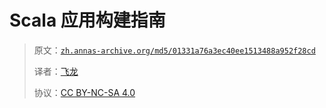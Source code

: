 # Scala 应用构建指南

> 原文：[`zh.annas-archive.org/md5/01331a76a3ec40ee1513488a952f28cd`](https://zh.annas-archive.org/md5/01331a76a3ec40ee1513488a952f28cd)
> 
> 译者：[飞龙](https://github.com/wizardforcel)
> 
> 协议：[CC BY-NC-SA 4.0](http://creativecommons.org/licenses/by-nc-sa/4.0/)
